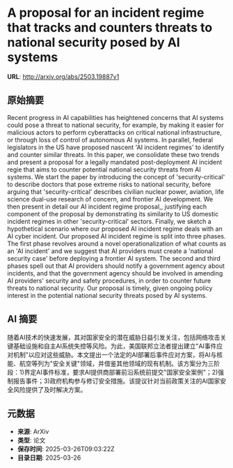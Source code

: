 # A proposal for an incident regime that tracks and counters threats to national security posed by AI systems

**URL**: http://arxiv.org/abs/2503.19887v1

## 原始摘要

Recent progress in AI capabilities has heightened concerns that AI systems
could pose a threat to national security, for example, by making it easier for
malicious actors to perform cyberattacks on critical national infrastructure,
or through loss of control of autonomous AI systems. In parallel, federal
legislators in the US have proposed nascent 'AI incident regimes' to identify
and counter similar threats. In this paper, we consolidate these two trends and
present a proposal for a legally mandated post-deployment AI incident regie
that aims to counter potential national security threats from AI systems. We
start the paper by introducing the concept of 'security-critical' to describe
doctors that pose extreme risks to national security, before arguing that
'security-critical' describes civilian nuclear power, aviation, life science
dual-use research of concern, and frontier AI development. We then present in
detail our AI incident regime proposal,, justifying each component of the
proposal by demonstrating its similarity to US domestic incident regimes in
other 'security-critical' sectors. Finally, we sketch a hypothetical scenario
where our proposed AI incident regime deals with an AI cyber incident. Our
proposed AI incident regime is split into three phases. The first phase
revolves around a novel operationalization of what counts as an 'AI incident'
and we suggest that AI providers must create a 'national security case' before
deploying a frontier AI system. The second and third phases spell out that AI
providers should notify a government agency about incidents, and that the
government agency should be involved in amending AI providers' security and
safety procedures, in order to counter future threats to national security. Our
proposal is timely, given ongoing policy interest in the potential national
security threats posed by AI systems.


## AI 摘要

随着AI技术的快速发展，其对国家安全的潜在威胁日益引发关注，包括网络攻击关键基础设施和自主AI系统失控等风险。为此，美国联邦立法者提出建立"AI事件应对机制"以应对这些威胁。本文提出一个法定的AI部署后事件应对方案，将AI与核能、航空等列为"安全关键"领域，并借鉴其他领域的现有机制。该方案分为三阶段：1)界定AI事件标准，要求AI提供商部署前沿系统前提交"国家安全案例"；2)强制报告事件；3)政府机构参与修订安全措施。该提议针对当前政策关注的AI国家安全风险提供了及时解决方案。

## 元数据

- **来源**: ArXiv
- **类型**: 论文
- **保存时间**: 2025-03-26T09:03:22Z
- **目录日期**: 2025-03-26
